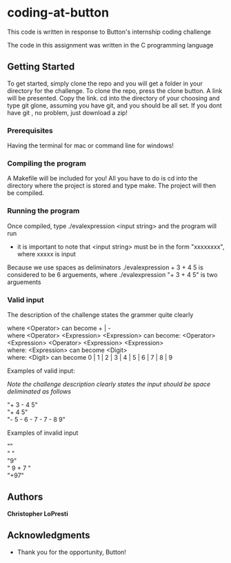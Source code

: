 # coding-at-button

This code is written in response to Button's internship coding challenge 

The code in this assignment was written in the C programming language

## Getting Started

To get started, simply clone the repo and you will get a folder in your directory for the challenge. 
To clone the repo, press the clone button. A link will be presented. Copy the link. 
cd into the directory of your choosing and type git glone, assuming you have git, and you should be all set.
If you dont have git , no problem, just download a zip!

### Prerequisites

Having the terminal for mac or command line for windows!

### Compiling the program

A Makefile will be included for you! 
All you have to do is cd into the directory where the project is stored and type make.
The project will then be compiled.

### Running the program

Once compiled, type ./evalexpression \<input string\> and the program will run

* it is important to note that \<input string\> must be in the form "xxxxxxxx", where xxxxx is input

Because we use spaces as deliminators ./evalexpression + 3 + 4 5 is considered to be 6 arguements, where ./evalexpression "+ 3 + 4 5" is two arguements 

### Valid input

The description of the challenge states the grammer quite clearly

<Operator> <Expression> <Expression>

where \<Operator\> can become + | - <br />
where \<Operator\> \<Expression\> \<Expression\> can become:
\<Operator\> \<Expression\> \<Operator\> \<Expression\> \<Expression\><br />
where: \<Expression\> can become \<Digit\><br />
where: \<Digit\> can become 0 | 1 | 2 | 3 | 4 | 5 | 6 | 7 | 8 | 9 <br />

Examples of valid input:

*Note the challenge description clearly states the input should be space deliminated as follows*

"+ 3 - 4 5"<br />
"+ 4 5"<br />
"- 5 - 6 - 7 - 7 - 8 9"<br />

Examples of invalid input

""<br />
" "<br />
"9"<br />
" 9 + 7 "<br />
"+97"<br />

## Authors

**Christopher LoPresti**

## Acknowledgments

* Thank you for the opportunity, Button!

